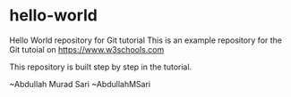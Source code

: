 # hello-world
Hello World repository for Git tutorial
This is an example repository for the Git tutoial on https://www.w3schools.com

This repository is built step by step in the tutorial.

~Abdullah Murad Sari
~AbdullahMSari